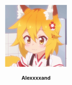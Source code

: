<p align="center">
  <img src="https://github.com/Alexxxxand/mediafiles/blob/main/IMG_20240126_110403_945.jpg" width=200>
  <h3 align="center">Alexxxxand</h3>
</p>
